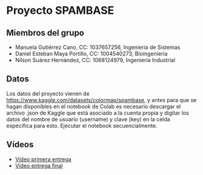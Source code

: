 # Proyecto SPAMBASE

## Miembros del grupo

- Manuela Gutiérrez Cano, CC: 1037657256, Ingenieria de Sistemas 
- Daniel Esteban Maya Portillo, CC: 1004540273, Bioingenieria
- Nilson Suárez Hernández, CC: 1068124979, Ingeniería Industrial

## Datos

Los datos del proyecto vienen de https://www.kaggle.com/datasets/colormap/spambase, y antes para que se hagan disponibles en el notebook de Colab es necesario descargar el archivo .json de Kaggle que está asociado a la cuenta propia y digitar los datos del nombre de usuario (username) y clave (key) en la celda especifica para esto. Ejecutar el notebook secuencialmente. 

## Vídeos

- [Vídeo primera entrega](https://youtu.be/31TvAP8LNGo)
- [Vídeo entrega final](https://youtu.be/VEI-68kmAQM)

